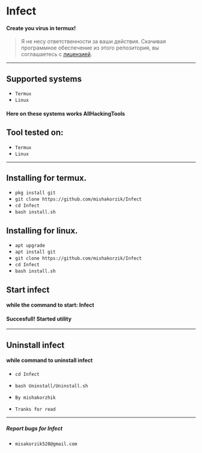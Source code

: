 # Infect
#### Create you virus in termux!

> Я не несу ответственности за ваши действия. Скачивая программное обеспечение из этого репозитория, вы соглашаетесь с [лицензией](https://github.com/mishakorzik/Infect/blob/main/LICENSE).

---------
## Supported systems

* `Termux`
* `Linux`

#### Here on these systems works AllHackingTools

## Tool tested on:

* `Termux`
* `Linux`

---

## Installing for termux.

* `pkg install git`
* `git clone https://github.com/mishakorzik/Infect`
* `cd Infect`
* `bash install.sh`

## Installing for linux.

* `apt upgrade`
* `apt install git`
* `git clone https://github.com/mishakorzik/Infect`
* `cd Infect`
* `bash install.sh`

## Start infect
#### while the command to start: Infect

#### Succesfull! Started utility

-----------
## Uninstall infect
#### while command to uninstall infect

* `cd Infect`
* `bash Uninstall/Uninstall.sh`

* `By mishakorzhik`
* `Tranks for read`

-------
##### Report bugs for Infect
* `misakorzik528@gmail.com` 

